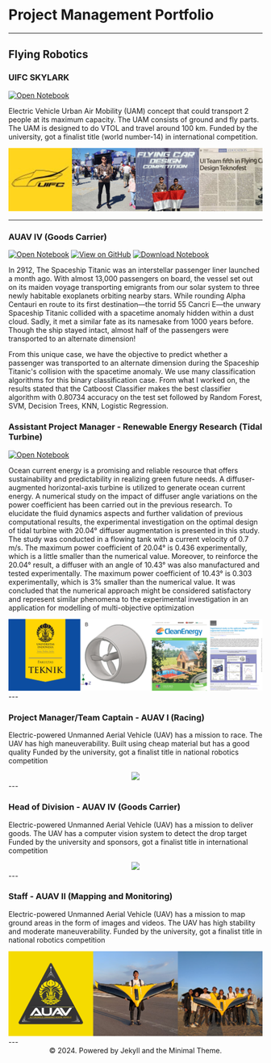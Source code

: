 # Project Management Portfolio
---
## Flying Robotics

### UIFC SKYLARK

[![Open Notebook](https://img.shields.io/badge/YouTube-Link-red?logo=Youtube)](https://www.youtube.com/watch?v=VLSD3ZfsFUg)

Electric Vehicle Urban Air Mobility (UAM) concept that could transport 2 people at its maximum capacity. The UAM consists of ground and fly parts. The UAM is designed to do VTOL and travel around 100 km. Funded by the university, got a finalist title (world number-14) in international competition.

<center><img src="images/imgonline-com-ua-twotoone-mfkZiS7I7j0.jpg"/></center>

---
### AUAV IV (Goods Carrier)

[![Open Notebook](https://img.shields.io/badge/Jupyter-Open_Notebook-green?logo=Jupyter)](html3/spaceship.html)
[![View on GitHub](https://img.shields.io/badge/GitHub-View_on_GitHub-green?logo=GitHub)](https://github.com/rifqiazhari/rifqiazhari.github.io/blob/main/python/spaceship.ipynb)
[![Download Notebook](https://img.shields.io/badge/Download%20Notebook-8A2BE2)](python/spaceship.ipynb)

In 2912, The Spaceship Titanic was an interstellar passenger liner launched a month ago. With almost 13,000 passengers on board, the vessel set out on its maiden voyage transporting emigrants from our solar system to three newly habitable exoplanets orbiting nearby stars. While rounding Alpha Centauri en route to its first destination—the torrid 55 Cancri E—the unwary Spaceship Titanic collided with a spacetime anomaly hidden within a dust cloud. Sadly, it met a similar fate as its namesake from 1000 years before. Though the ship stayed intact, almost half of the passengers were transported to an alternate dimension!

From this unique case, we have the objective to predict whether a passenger was transported to an alternate dimension during the Spaceship Titanic's collision with the spacetime anomaly. We use many classification algorithms for this binary classification case. From what I worked on, the results stated that the Catboost Classifier makes the best classifier algorithm with 0.80734 accuracy on the test set followed by Random Forest, SVM, Decision Trees, KNN, Logistic Regression.

<div style="text-align: justify"></div>

### Assistant Project Manager - Renewable Energy Research (Tidal Turbine)

[![Open Notebook](https://img.shields.io/badge/Site-Link-Purple)](https://academic.oup.com/ce/article/6/5/776/6786002)

Ocean current energy is a promising and reliable resource that offers sustainability and predictability in realizing green future needs. A diffuser-augmented horizontal-axis turbine is utilized to generate ocean current energy. A numerical study on the impact of diffuser angle variations on the power coefficient has been carried out in the previous research. To elucidate the fluid dynamics aspects and further validation of previous computational results, the experimental investigation on the optimal design of tidal turbine with 20.04° diffuser augmentation is presented in this study. The study was conducted in a flowing tank with a current velocity of 0.7 m/s. The maximum power coefficient of 20.04° is 0.436 experimentally, which is a little smaller than the numerical value. Moreover, to reinforce the 20.04° result, a diffuser with an angle of 10.43° was also manufactured and tested experimentally. The maximum power coefficient of 10.43° is 0.303 experimentally, which is 3% smaller than the numerical value. It was concluded that the numerical approach might be considered satisfactory and represent similar phenomena to the experimental investigation in an application for modelling of multi-objective optimization

<center><img src="images/imgonline-com-ua-twotoone-A39GjSZSF1eLlR.jpg"/></center>
---

### Project Manager/Team Captain - AUAV I (Racing)

Electric-powered Unmanned Aerial Vehicle (UAV) has a mission to race. The UAV has high maneuverability. Built using cheap material but has a good quality Funded by the university, got a finalist title in national robotics competition

<center><img src="images/imgonline-com-ua-twotoone-ODLGZgB8h0.jpg"/></center>
---

### Head of Division - AUAV IV (Goods Carrier)

Electric-powered Unmanned Aerial Vehicle (UAV) has a mission to deliver goods. The UAV has a computer vision system to detect the drop target Funded by the university and sponsors, got a finalist title in international competition 

<center><img src="images/imgonline-com-ua-twotoone-Hyen9gbyDcRb5ysa.jpg"/></center>
---

### Staff - AUAV II (Mapping and Monitoring)

Electric-powered Unmanned Aerial Vehicle (UAV) has a mission to map ground areas in the form of images and videos. The UAV has high stability and moderate maneuverability. Funded by the university, got a finalist title in national robotics competition 

<center><img src="images/imgonline-com-ua-twotoone-27fPkRtnmMeZ.jpg"/></center>
---

<center>© 2024. Powered by Jekyll and the Minimal Theme.</center>
